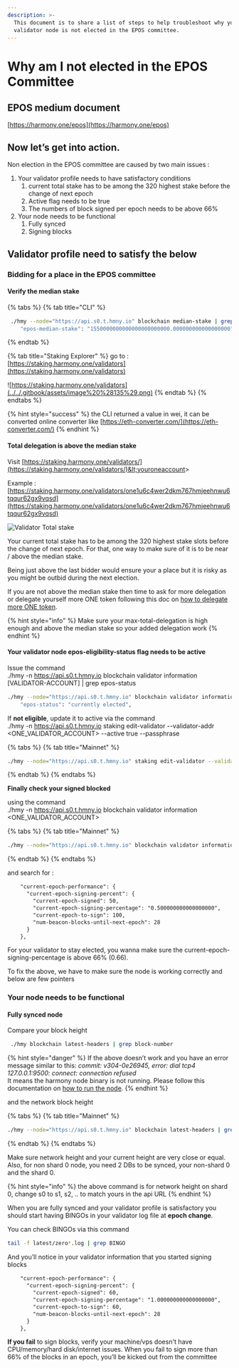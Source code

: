 ```yaml
---
description: >-
  This document is to share a list of steps to help troubleshoot why your
  validator node is not elected in the EPOS committee.
---
```


# Why am I not elected in the EPOS Committee

## EPOS medium document

[https://harmony.one/epos](https://harmony.one/epos)

## **Now let’s get into action.**

Non election in the EPOS committee are caused by two main issues :

1. Your validator profile needs to have satisfactory conditions
   1. current total stake has to be among the 320 highest stake before the change of next epoch
   2. Active flag needs to be true
   3. The numbers of block signed per epoch needs to be above 66%
2. Your node needs to be functional
   1. Fully synced
   2. Signing blocks

## **Validator profile need to satisfy the below**

### Bidding for a place in the EPOS committee

#### Verify the median stake

{% tabs %}
{% tab title="CLI" %}
```bash
 ./hmy --node="https://api.s0.t.hmny.io" blockchain median-stake | grep median
    "epos-median-stake": "1550000000000000000000000.000000000000000000",

```
{% endtab %}

{% tab title="Staking Explorer" %}
go to : [https://staking.harmony.one/validators](https://staking.harmony.one/validators)  


![https://staking.harmony.one/validators](../../.gitbook/assets/image%20%28135%29.png)
{% endtab %}
{% endtabs %}

{% hint style="success" %}
the CLI returned a value in wei, it can be converted online converter like [https://eth-converter.com/](https://eth-converter.com/)
{% endhint %}

#### Total delegation is above the median stake

Visit [https://staking.harmony.one/validators/](https://staking.harmony.one/validators/)&lt;youroneaccount&gt; 

Example : [https://staking.harmony.one/validators/one1u6c4wer2dkm767hmjeehnwu6tqqur62gx9vqsd](https://staking.harmony.one/validators/one1u6c4wer2dkm767hmjeehnwu6tqqur62gx9vqsd)

![Validator Total stake](https://lh4.googleusercontent.com/NLgZVG_11gM5bVMv-17Rwsjc8-TG7nTfXuDs6tdxtUbVFgtD0uNbx39GIDoGcUXEkJhmu9s2pDTBk88ZdrdVj_N5Lz_TVDHvivMBVOlrbwV1l2Kubs1NRTvnLMi5qXlCm79sP__k)

Your current total stake has to be among the 320 highest stake slots before the change of next epoch. For that, one way to make sure of it is to be near / above the median stake.

Being just above the last bidder would ensure your a place but it is risky as you might be outbid during the next election. 

If you are not above the median stake then time to ask for more delegation or delegate yourself more ONE token following this doc on [how to delegate more ONE token](../managing-your-validator/delegating-to-a-validator.md).

{% hint style="info" %}
Make sure your max-total-delegation is high enough and above the median stake so your added delegation work
{% endhint %}

#### **Your validator node** epos-eligibility-status **flag needs to be active**

Issue the command   
./hmy -n https://api.s0.t.hmny.io blockchain validator information \[VALIDATOR-ACCOUNT\] \| grep epos-status

```bash
./hmy --node="https://api.s0.t.hmny.io" blockchain validator information  one1u6c4wer2dkm767hmjeehnwu6tqqur62gx9vqsd | grep epos-status
    "epos-status": "currently elected",      
```

If **not eligible**, update it to active via the command   
./hmy -n https://api.s0.t.hmny.io staking edit-validator --validator-addr &lt;ONE\_VALIDATOR\_ACCOUNT&gt; --active true --passphrase

{% tabs %}
{% tab title="Mainnet" %}
```bash
./hmy --node="https://api.s0.t.hmny.io" staking edit-validator --validator-addr one1u6c4wer2dkm767hmjeehnwu6tqqur62gx9vqsd --active true --passphrase
```
{% endtab %}
{% endtabs %}

**Finally check your signed blocked**

using the command  
./hmy -n https://api.s0.t.hmny.io blockchain validator information &lt;ONE\_VALIDATOR\_ACCOUNT&gt;

{% tabs %}
{% tab title="Mainnet" %}
```bash
./hmy --node="https://api.s0.t.hmny.io" blockchain validator information one1u6c4wer2dkm767hmjeehnwu6tqqur62gx9vqsd
```
{% endtab %}
{% endtabs %}

and search for :

```text
    "current-epoch-performance": {
      "current-epoch-signing-percent": {
        "current-epoch-signed": 50,
        "current-epoch-signing-percentage": "0.500000000000000000",
        "current-epoch-to-sign": 100,
        "num-beacon-blocks-until-next-epoch": 28
      }
    },

```

For your validator to stay elected, you wanna make sure the current-epoch-signing-percentage is above 66% \(0.66\). 

To fix the above, we have to make sure the node is working correctly and below are few pointers

### Your node needs to be functional

#### Fully synced node

Compare your block height

```bash
 ./hmy blockchain latest-headers | grep block-number
```

{% hint style="danger" %}
If the above doesn’t work and you have an error message similar to this: _commit: v304-0e26945, error: dial tcp4 127.0.0.1:9500: connect: connection refused_   
It means the harmony node binary is not running. Please follow this documentation on [how to run the node](https://docs.harmony.one/validators/validator/first-time-setup/download-node-script).
{% endhint %}

and the network block height

{% tabs %}
{% tab title="Mainnet" %}
```bash
./hmy --node="https://api.s0.t.hmny.io" blockchain latest-headers | grep blockNumber 
```
{% endtab %}
{% endtabs %}

Make sure network height and your current height are very close or equal. Also, for non shard 0 node, you need 2 DBs to be synced, your non-shard 0 and the shard 0.

{% hint style="info" %}
the above command is for network height on shard 0, change s0 to s1, s2, .. to match yours in the api URL
{% endhint %}

When you are fully synced and your validator profile is satisfactory you should start having BINGOs in your validator log file at **epoch change**.

You can check BINGOs via this command

```bash
tail -f latest/zero*.log | grep BINGO
```

And you’ll notice in your validator information that you started signing blocks

```text
    "current-epoch-performance": {
      "current-epoch-signing-percent": {
        "current-epoch-signed": 60,
        "current-epoch-signing-percentage": "1.000000000000000000",
        "current-epoch-to-sign": 60,
        "num-beacon-blocks-until-next-epoch": 28
      }
    },
```

**If you fail** to sign blocks, verify your machine/vps doesn't have CPU/memory/hard disk/internet issues. When you fail to sign more than 66% of the blocks in an epoch, you’ll be kicked out from the committee

